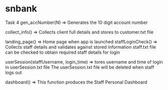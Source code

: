 # snbank
Task 4
gen_accNumber(N) => Generates the 10 digit account number

collect_info() => Collects client full details and stores to customer.txt file

landing_page() => Home page when app is launched staffLoginCheck() => Collects staff details and validates against stored information staff.txt file can be checked to obtain required staff details for login

userSession(staffUsername, login_time) => tores username and time of login in userSession.txt file The userSession.txt file will be deleted when staff logs out

dashboard() => This function produces the Staff Personal Dashboard
